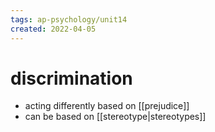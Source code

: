 ```yaml
---
tags: ap-psychology/unit14 
created: 2022-04-05
---
```


# discrimination

- acting differently based on [[prejudice]]
- can be based on [[stereotype|stereotypes]]

<!---->